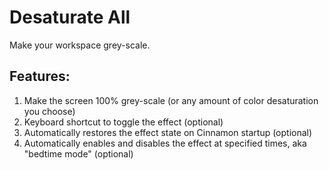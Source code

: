 # Desaturate All

Make your workspace grey-scale.

## Features:

1. Make the screen 100% grey-scale (or any amount of color desaturation you choose)
2. Keyboard shortcut to toggle the effect (optional)
3. Automatically restores the effect state on Cinnamon startup (optional)
4. Automatically enables and disables the effect at specified times, aka "bedtime mode" (optional)



